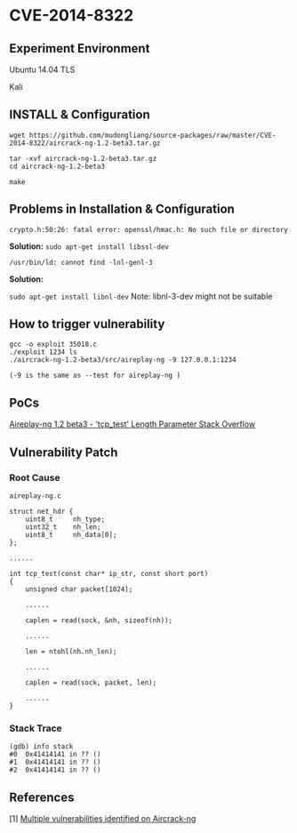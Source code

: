 # CVE-2014-8322

## Experiment Environment

Ubuntu 14.04 TLS

Kali

## INSTALL & Configuration

```
wget https://github.com/mudongliang/source-packages/raw/master/CVE-2014-8322/aircrack-ng-1.2-beta3.tar.gz

tar -xvf aircrack-ng-1.2-beta3.tar.gz
cd aircrack-ng-1.2-beta3

make
```

## Problems in Installation & Configuration

```crypto.h:50:26: fatal error: openssl/hmac.h: No such file or directory```

**Solution:**  ```sudo apt-get install libssl-dev```


```/usr/bin/ld: cannot find -lnl-genl-3```

**Solution:** 

```sudo apt-get install libnl-dev```
Note: libnl-3-dev might not be suitable

## How to trigger vulnerability

```
gcc -o exploit 35018.c
./exploit 1234 ls
./aircrack-ng-1.2-beta3/src/aireplay-ng -9 127.0.0.1:1234

(-9 is the same as --test for aireplay-ng )
```

## PoCs

[Aireplay-ng 1.2 beta3 - 'tcp_test' Length Parameter Stack Overflow](https://www.exploit-db.com/exploits/35018/)

## Vulnerability Patch

### Root Cause

```
aireplay-ng.c

struct net_hdr {
    uint8_t     nh_type;
    uint32_t    nh_len;
    uint8_t     nh_data[0];
};

......

int tcp_test(const char* ip_str, const short port)
{
    unsigned char packet[1024];

    ......

    caplen = read(sock, &nh, sizeof(nh));

    ......

    len = ntohl(nh.nh_len);

    ......

    caplen = read(sock, packet, len);

    ......
}
```

### Stack Trace

```
(gdb) info stack
#0  0x41414141 in ?? ()
#1  0x41414141 in ?? ()
#2  0x41414141 in ?? ()
```

## References

[1] [Multiple vulnerabilities identified on Aircrack-ng](https://www.obrela.com/blog/article/1/multiple-vulnerabilities-identified-aircrack-ng/)
